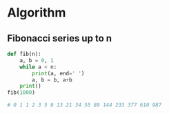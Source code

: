# Algorithm

## Fibonacci series up to n
```python
def fib(n):
    a, b = 0, 1
    while a < n:
        print(a, end=' ')
        a, b = b, a+b
    print()
fib(1000)

# 0 1 1 2 3 5 8 13 21 34 55 89 144 233 377 610 987
```
